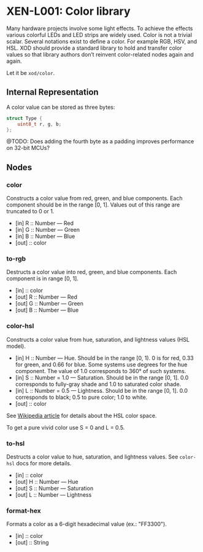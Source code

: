# XEN-L001: Color library

Many hardware projects involve some light effects. To achieve the effects various colorful LEDs and LED strips are widely used. Color is not a trivial scalar. Several notations exist to define a color. For example RGB, HSV, and HSL. XOD should provide a standard library to hold and transfer color values so that library authors don’t reinvent color-related nodes again and again.

Let it be `xod/color`.

## Internal Representation

A color value can be stored as three bytes:

```cpp
struct Type {
    uint8_t r, g, b;
};
```

@TODO: Does adding the fourth byte as a padding improves performance on 32-bit MCUs?

## Nodes

### color

Constructs a color value from red, green, and blue components. Each component should be in the range [0, 1]. Values out of this range are truncated to 0 or 1.

- [in] R :: Number — Red
- [in] G :: Number — Green
- [in] B :: Number — Blue
- [out] :: color

### to-rgb

Destructs a color value into red, green, and blue components. Each component is in range [0, 1].

- [in] :: color
- [out] R :: Number — Red
- [out] G :: Number — Green
- [out] B :: Number — Blue

### color-hsl

Constructs a color value from hue, saturation, and lightness values (HSL model).

- [in] H :: Number — Hue. Should be in the range [0, 1). 0 is for red, 0.33 for green, and 0.66 for blue. Some systems use degrees for the hue component. The value of 1.0 corresponds to 360° of such systems.
- [in] S :: Number = 1.0 — Saturation. Should be in the range [0, 1]. 0.0 corresponds to fully-gray shade and 1.0 to saturated color shade.
- [in] L :: Number = 0.5 — Lightness. Should be in the range [0, 1]. 0.0 corresponds to black; 0.5 to pure color; 1.0 to white.
- [out] :: color

See [Wikipedia article](https://en.wikipedia.org/wiki/HSL_and_HSV) for details about the HSL color space.

To get a pure vivid color use S = 0 and L = 0.5.

### to-hsl

Destructs a color value to hue, saturation, and lightness values. See `color-hsl` docs for more details.

- [in] :: color
- [out] H :: Number — Hue
- [out] S :: Number — Saturation
- [out] L :: Number — Lightness

### format-hex

Formats a color as a 6-digit hexadecimal value (ex.: "FF3300").

- [in] :: color
- [out] :: String
